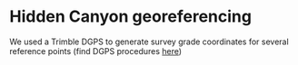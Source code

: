 # Hidden Canyon georeferencing

We used a Trimble DGPS to generate survey grade coordinates for several
reference points (find DGPS procedures
[here](/procedures/proc_gps.md))
